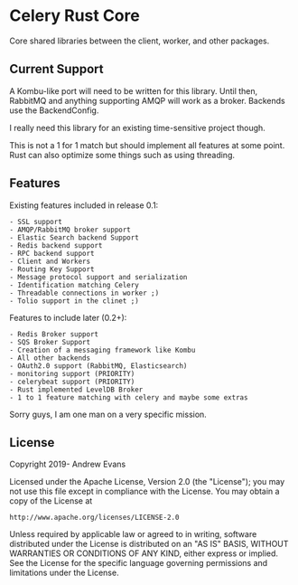 # Celery Rust Core
Core shared libraries between the client, worker, and other packages.

## Current Support

A Kombu-like port will need to be written for this library. Until then, RabbitMQ and 
anything supporting AMQP will work as a broker. Backends use the BackendConfig.

I really need this library for an existing time-sensitive project though.

This is not a 1 for 1 match but should implement all features at some point.
Rust can also optimize some things such as using threading.


## Features

Existing features included in release 0.1:

    - SSL support
    - AMQP/RabbitMQ broker support
    - Elastic Search backend Support
    - Redis backend support
    - RPC backend support
    - Client and Workers
    - Routing Key Support
    - Message protocol support and serialization
    - Identification matching Celery
    - Threadable connections in worker ;)
    - Tolio support in the clinet ;)
    
Features to include later (0.2+):

    - Redis Broker support
    - SQS Broker Support
    - Creation of a messaging framework like Kombu
    - All other backends
    - OAuth2.0 support (RabbitMQ, Elasticsearch)
    - monitoring support (PRIORITY)
    - celerybeat support (PRIORITY)
    - Rust implemented LevelDB Broker
    - 1 to 1 feature matching with celery and maybe some extras

Sorry guys, I am one man on a very specific mission.

## License

Copyright 2019- Andrew Evans

Licensed under the Apache License, Version 2.0 (the "License");
you may not use this file except in compliance with the License.
You may obtain a copy of the License at

    http://www.apache.org/licenses/LICENSE-2.0

Unless required by applicable law or agreed to in writing, software
distributed under the License is distributed on an "AS IS" BASIS,
WITHOUT WARRANTIES OR CONDITIONS OF ANY KIND, either express or implied.
See the License for the specific language governing permissions and
limitations under the License.